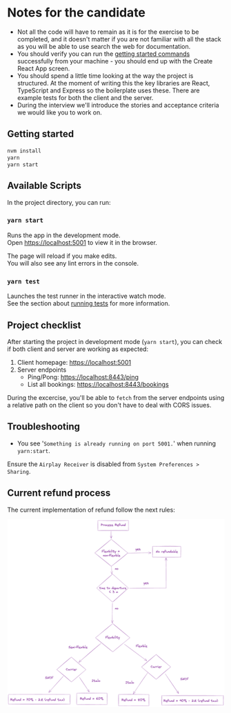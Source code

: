 # Notes for the candidate

- Not all the code will have to remain as it is for the exercise to be completed, and it doesn't matter if you are not familiar with all the stack as you will be able to use search the web for documentation.
- You should verify you can run the [getting started commands](#getting-started) successfully from your machine - you should end up with the Create React App screen.
- You should spend a little time looking at the way the project is structured. At the moment of writing this the key libraries are React, TypeScript and Express so the boilerplate uses these. There are example tests for both the client and the server.
- During the interview we'll introduce the stories and acceptance criteria we would like you to work on.

## Getting started

    nvm install
    yarn
    yarn start

## Available Scripts

In the project directory, you can run:

### `yarn start`

Runs the app in the development mode.<br />
Open [https://localhost:5001](https://localhost:5001) to view it in the browser.

The page will reload if you make edits.<br />
You will also see any lint errors in the console.

### `yarn test`

Launches the test runner in the interactive watch mode.<br />
See the section about [running tests](https://facebook.github.io/create-react-app/docs/running-tests) for more information.

## Project checklist

After starting the project in development mode (`yarn start`), you can check if both client and server are working as expected:

1. Client homepage: [https://localhost:5001](https://localhost:5001)
2. Server endpoints
    - Ping/Pong: [https://localhost:8443/ping](https://localhost:8443/ping)
    - List all bookings: [https://localhost:8443/bookings](https://localhost:8443/bookings)

During the excercise, you'll be able to `fetch` from the server endpoints using a relative path on the client so you don't have to deal with CORS issues.

## Troubleshooting

- You see '`Something is already running on port 5001.`' when running `yarn:start`.

Ensure the `Airplay Receiver` is disabled from `System Preferences > Sharing`.

## Current refund process
The current implementation of refund follow the next rules:

![Refund process diagram](./docs/process-refund-diagram.png)